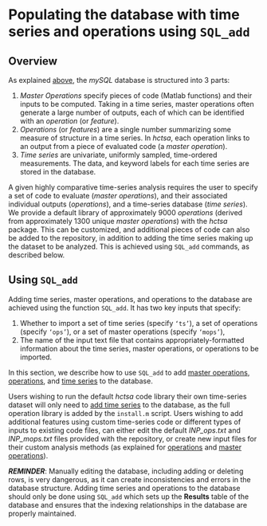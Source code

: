 # Populating the database with time series and operations using `SQL_add`
<!--{#sec:PopulatingDatabase}-->

## Overview

As explained [above](database_structure.md), the *mySQL* database is structured into 3 parts:

1. *Master Operations* specify pieces of code (Matlab functions) and their inputs to be computed. Taking in a time series, master operations often generate a large number of outputs, each of which can be identified with an *operation* (or *feature*).
2. *Operations* (or *features*) are a single number summarizing some measure of structure in a time series. In *hctsa*, each operation links to an output from a piece of evaluated code (a *master operation*).
3. *Time series* are univariate, uniformly sampled, time-ordered measurements. The data, and keyword labels for each time series are stored in the database.

A given highly comparative time-series analysis requires the user to specify a set of code to evaluate (*master operations*), and their associated individual outputs (*operations*), and a time-series database (*time series*).
We provide a default library of approximately 9000 *operations* (derived from approximately 1300 unique *master operations*) with the *hctsa* package.
This can be customized, and additional pieces of code can also be added to the repository, in addition to adding the time series making up the dataset to be analyzed.
This is achieved using `SQL_add` commands, as described below.

## Using `SQL_add`

Adding time series, master operations, and operations to the database are achieved using the function `SQL_add`.
It has two key inputs that specify:

1. Whether to import a set of time series (specify `‘ts’`), a set of operations (specify `‘ops’`), or a set of master operations (specify `‘mops’`),
2. The name of the input text file that contains appropriately-formatted information about the time series, master operations, or operations to be imported.

In this section, we describe how to use `SQL_add` to add [master operations](adding_master_operations.md), [operations](adding_operations.md), and [time series](adding_time_series.md) to the database.

Users wishing to run the default *hctsa* code library their own time-series dataset will only need to [add time series](adding_time_series.md) to the database, as the full operation library is added by the `install.m` script.
Users wishing to add additional features using custom time-series code or different types of inputs to existing code files, can either edit the default *INP_ops.txt* and *INP_mops.txt* files provided with the repository, or create new input files for their custom analysis methods (as explained for [operations](adding_operations.md) and [master operations](adding_master_operations.md)).

***REMINDER***: Manually editing the database, including adding or deleting rows, is very dangerous, as it can create inconsistencies and errors in the database structure.
Adding time series and operations to the database should only be done using `SQL_add` which sets up the **Results** table of the database and ensures that the indexing relationships in the database
are properly maintained.
